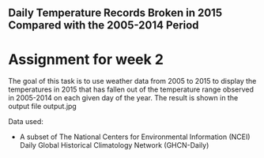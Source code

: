 ## Daily Temperature Records Broken in 2015 Compared with the 2005-2014 Period
# Assignment for week 2
The goal of this task is to use weather data from 2005 to 2015 to display the temperatures in 2015 that has fallen out of the temperature range observed in 2005-2014 on each given day of the year. The result is shown in the output file output.jpg

Data used:
- A subset of The National Centers for Environmental Information (NCEI) Daily Global Historical Climatology Network (GHCN-Daily)
